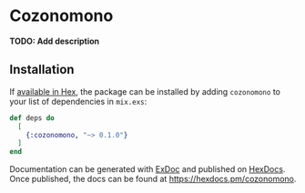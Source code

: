 # Cozonomono

**TODO: Add description**

## Installation

If [available in Hex](https://hex.pm/docs/publish), the package can be installed
by adding `cozonomono` to your list of dependencies in `mix.exs`:

```elixir
def deps do
  [
    {:cozonomono, "~> 0.1.0"}
  ]
end
```

Documentation can be generated with [ExDoc](https://github.com/elixir-lang/ex_doc)
and published on [HexDocs](https://hexdocs.pm). Once published, the docs can
be found at <https://hexdocs.pm/cozonomono>.


